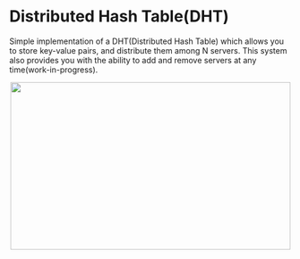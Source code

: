 # Distributed Hash Table(DHT)
Simple implementation of a DHT(Distributed Hash Table) which allows you to store key-value pairs, and distribute them among N servers. This system also provides you with the ability to add and remove servers at any
time(work-in-progress).

[comment]: <> (A scalable peer-to-peer look-up protocol)
[comment]: <> (Simple implementation of a DHT&#40;Distributed Hash Table&#41; which allows you to store key-value pairs, and distributed them among N servers, also it provides the ability to add and remove servers any )
[comment]: <> (time.)
[comment]: <> (it is a key-value pairs datastore which allows you to distributed the keys among N servers and also provide the ability to add and remove )
[comment]: <> (servers any time.)

<p align="center">
  <img width="500" height="300" src="https://i.imgur.com/zeyTv64.png">
</p>

[comment]: <> (![chord]&#40;images/m1.png&#41;)
